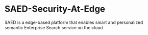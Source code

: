 # SAED-Security-At-Edge
SAED is a edge-based platform that enables smart and personalized semantic Enterprise Search service on the cloud
